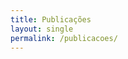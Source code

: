 ```yaml
---
title: Publicações 
layout: single
permalink: /publicacoes/
---
```


<bibtex src="/assets/bibs/pablo_barros.bib"></bibtex>

<script type="text/javascript" src="https://cdn.jsdelivr.net/gh/pcooksey/bibtex-js@1.0.0/src/bibtex_js.js"></script>
 
<script src="/assets/js/parseORCID.js"></script>

<div id="publications-container"></div>

<script>
    loadAndDisplayPublications('https://pub.orcid.org/v3.0/0000-0002-6517-682X/works');        
</script>